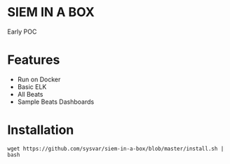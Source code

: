 # SIEM IN A BOX
Early POC

# Features
 - Run on Docker
 - Basic ELK
 - All Beats
 - Sample Beats Dashboards

# Installation
```
wget https://github.com/sysvar/siem-in-a-box/blob/master/install.sh | bash
```